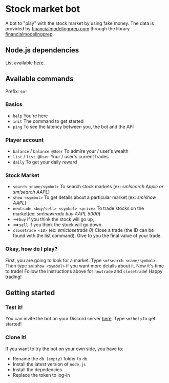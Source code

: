 # Stock market bot
A bot to "play" with the stock market by using fake money.
The data is provided by [financialmodelingprep.com](financialmodelingprep.com) through the library [financialmodelingprep](https://github.com/patelneel55/financialmodelingprep).

## Node.js dependencies
List available [here](https://github.com/cryx3001/Stock-Market-Discord-Bot/network/dependencies).

## Available commands
Prefix: `sm!`
### Basics
- `help` You're here
- `init` The command to get started
- `ping` To see the latency between you, the bot and the API

### Player account
- `balance` / `balance @User` To admire your / user's wealth
- `list` / `list @User` Your / user's current trades
- `daily` To get your daily reward

### Stock Market
- `search <name/symbol>` To search stock markets (ex: *sm!search Apple or sm!search AAPL*)
- `show <symbol>` To get details about a particular market (ex: *sm!show AAPL*)
- `newtrade <buy/sell> <symbol> <price>` To trade stocks on the market(ex: *sm!newtrade buy AAPL 5000*)
- ==>`buy` if you think the stock will go up,
- ==>`sell` if you think the stock will go down.
- `closetrade <ID>` (ex: *sm!closetrade 0*) Close a trade (the ID can be found with the list command). Give to you the final value of your trade.

### Okay, how do I play?
First, you are going to look for a market. Type `sm!search <name/symbol>`.
Then type `sm!show <symbol>` if you want more details about it.
Now it's time to trade! Follow the instructions above for `newtrade` and `closetrade`!
Happy trading!

## Getting started
### Test it!
You can invite the bot on your Discord server [here](https://discordapp.com/oauth2/authorize?client_id=700690470891814912&permissions=3072&scope=bot). Type `sm!help` to get started!

### Clone it!
If you want to try the bot on your own side, you have to:
- Rename the `db (empty)` folder to `db`.
- Install the latest version of `node.js`
- Install the depedencies
- Replace the token to log-in

